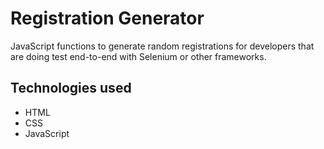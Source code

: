 # Registration Generator

JavaScript functions to generate random registrations for developers that are doing test end-to-end with Selenium or other frameworks.

## Technologies used
- HTML
- CSS
- JavaScript
